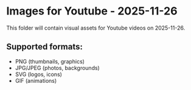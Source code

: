 # Images for Youtube - 2025-11-26

This folder will contain visual assets for Youtube videos on 2025-11-26.

## Supported formats:
- PNG (thumbnails, graphics)
- JPG/JPEG (photos, backgrounds)
- SVG (logos, icons)
- GIF (animations)
